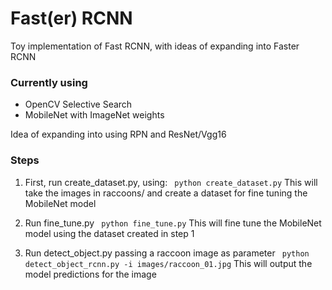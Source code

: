 # Fast(er) RCNN

Toy implementation of Fast RCNN, with ideas of expanding into Faster RCNN

### Currently using
  - OpenCV Selective Search
  - MobileNet with ImageNet weights

Idea of expanding into using RPN and ResNet/Vgg16

### Steps
1. First, run create_dataset.py, using:
``` python create_dataset.py```
This will take the images in raccoons/ and create a dataset for fine tuning the MobileNet model

2. Run fine_tune.py
``` python fine_tune.py```
This will fine tune the MobileNet model using the dataset created in step 1

3. Run detect_object.py passing a raccoon image as parameter
``` python detect_object_rcnn.py -i images/raccoon_01.jpg``` 
This will output the model predictions for the image
